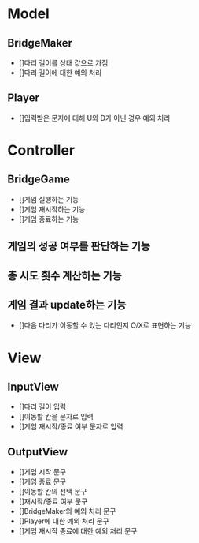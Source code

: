 # Model
## BridgeMaker
  - []다리 길이를 상태 값으로 가짐
  - []다리 길이에 대한 예외 처리

## Player
   - []입력받은 문자에 대해 U와 D가 아닌 경우 예외 처리



# Controller
## BridgeGame
  - []게임 실행하는 기능
  - []게임 재시작하는 기능
  - []게임 종료하는 기능

## 게임의 성공 여부를 판단하는 기능

## 총 시도 횟수 계산하는 기능

## 게임 결과 update하는 기능
  - []다음 다리가 이동할 수 있는 다리인지 O/X로 표현하는 기능



# View
## InputView
  - []다리 길이 입력
  - []이동할 칸을 문자로 입력
  - []게임 재시작/종료 여부 문자로 입력

## OutputView
  - []게임 시작 문구
  - []게임 종료 문구
  - []이동할 칸의 선택 문구
  - []재시작/종료 여부 문구
  - []BridgeMaker의 예외 처리 문구
  - []Player에 대한 예외 처리 문구
  - []게임 재시작 종료에 대한 예외 처리 문구